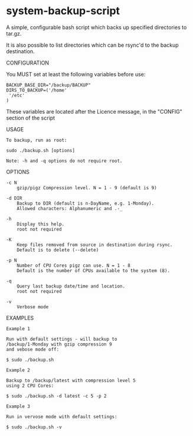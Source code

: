 system-backup-script
====================

A simple, configurable bash script which backs up specified directories to tar.gz.

It is also possible to list directories which can be rsync'd to the backup destination.

CONFIGURATION

You MUST set at least the following variables before use:

	BACKUP_BASE_DIR="/backup/BACKUP"
	DIRS_TO_BACKUP=('/home'
	 '/etc'
	)
			
These variables are located after the Licence message, in the "CONFIG" section of the script

USAGE

	To backup, run as root:

	sudo ./backup.sh [options]

	Note: -h and -q options do not require root.

OPTIONS

	-c N
		gzip/pigz Compression level. N = 1 - 9 (default is 9)

	-d DIR
		Backup to DIR (default is n-DayName, e.g. 1-Monday).
		Allowed characters: Alphanumeric and .-_

	-h
		Display this help.
		root not required

	-K
		Keep files removed from source in destination during rsync.
		Default is to delete (--delete)

	-p N
		Number of CPU Cores pigz can use. N = 1 - 8
		Default is the number of CPUs available to the system (8).

	-q
		Query last backup date/time and location.
		root not required

	-v
		Verbose mode

EXAMPLES

	Example 1

	Run with default settings - will backup to 
	/backup/1-Monday with gzip compression 9 
	and vebose mode off:

	$ sudo ./backup.sh

	Example 2

	Backup to /backup/latest with compression level 5
	using 2 CPU Cores:

	$ sudo ./backup.sh -d latest -c 5 -p 2

	Example 3

	Run in vervose mode with default settings:

	$ sudo ./backup.sh -v

